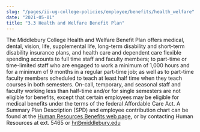 ```yaml
---
slug: "/pages/ii-ug-college-policies/employee/benefits/health_welfare"
date: "2021-05-01"
title: "3.3 Health and Welfare Benefit Plan"
---
```


The Middlebury College Health and Welfare Benefit Plan offers medical, dental, vision, life, supplemental life, long-term disability and short-term disability insurance plans, and health care and dependent care flexible spending accounts to full time staff and faculty members; to part-time or time-limited staff who are engaged to work a minimum of 1,000 hours and for a minimum of 9 months in a regular part-time job; as well as to part-time faculty members scheduled to teach at least half time when they teach courses in both semesters. On-call, temporary, and seasonal staff and faculty working less than half-time and/or for single semesters are not eligible for benefits, except that certain employees may be eligible for medical benefits under the terms of the federal Affordable Care Act. A Summary Plan Description (SPD) and employee contribution chart can be found at the [Human Resources Benefits web page](/offices/business/hr/staffandfaculty/benefits), or by contacting Human Resources at ext. 5465 or [hr@middlebury.edu](mailto:hr@middlebury.edu)